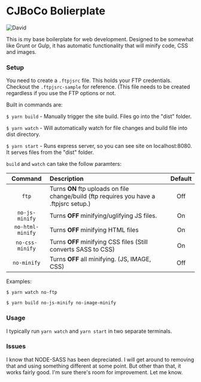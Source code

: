 # CJBoCo Bolierplate

![David](https://img.shields.io/david/cjboco/cjboco-boilerplate)

This is my base boilerplate for web development. Designed to be somewhat like Grunt or Gulp, it has automatic functionality that will minify code, CSS and images.

### Setup
You need to create a `.ftpjsrc` file. This holds your FTP credentials. Checkout the `.ftpjsrc-sample` for reference. (This file needs to be created regardless if you use the FTP options or not.

Built in commands are:

`$ yarn build` - Manually trigger the site build. Files go into the "dist" folder.

`$ yarn watch` - Will automatically watch for file changes and build file into dist directory.

`$ yarn start` - Runs express server, so you can see site on localhost:8080. It serves files from the "dist" folder.

`build` and `watch` can take the follow paramters:

| Command          | Description  | Default |
| :--------------: | :---------- | :--------: |
| `ftp`         | Turns **ON** ftp uploads on file change/build (ftp requires you have a .ftpjsrc setup.)          | Off |
| `no-js-minify`   | Turns **OFF** minifying/uglifying JS files. | On |
| `no-html-minify` | Turns **OFF** minifying HTML files | On |
| `no-css-minify` | Turns **OFF** minifying CSS files (Still converts SASS to CSS) | On |
| `no-minify` | Turns **OFF** all minifying. (JS, IMAGE, CSS) | Off |

Examples:

`$ yarn watch no-ftp`

`$ yarn build no-js-minify no-image-minify`

### Usage
I typically run `yarn watch` and `yarn start` in two separate terminals.


### Issues

I know that NODE-SASS has been depreciated. I will get around to removing that and using something different at some point. But other than that, it works fairly good. I'm sure there's room for improvement. Let me know.
